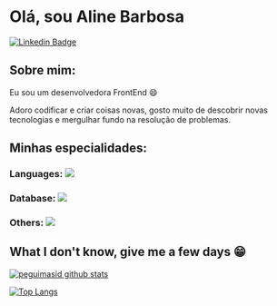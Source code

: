 # Olá, sou Aline Barbosa
[![Linkedin Badge](https://img.shields.io/badge/-LinkedIn-blue?style=flat-square&logo=Linkedin&logoColor=white&link=www.linkedin.com/in/alinebarbosaaraujo)](www.linkedin.com/in/alinebarbosaaraujo)

## Sobre mim:

Eu sou um desenvolvedora FrontEnd :smile:

Adoro codificar e criar coisas novas, gosto muito de descobrir novas tecnologias e mergulhar fundo na resolução de problemas.

## Minhas especialidades:

### Languages: <img src="https://img.shields.io/badge/Python-3776AB?&style=for-the-badge&logo=python&logoColor=white"/>


### Database: <img src ="https://img.shields.io/badge/postgres-%23316192.svg?&style=for-the-badge&logo=postgresql&logoColor=white"/>

### Others: <img src="https://img.shields.io/badge/docker%20-%230db7ed.svg?&style=for-the-badge&logo=docker&logoColor=white"/>

## What I don't know, give me a few days 😁

[![peguimasid github stats](https://github-readme-stats.vercel.app/api?username=gui-loko&show_icons=true&title_color=fff&icon_color=7159c1&text_color=f8f8f2&bg_color=171c24&count_private=true)](https://alinemelry.github.io/)

[![Top Langs](https://github-readme-stats.vercel.app/api/top-langs/?username=diego3g&layout=compact&title_color=fff&text_color=f8f8f2&hide=java&bg_color=171c24)](https://github.com/gui-loko)
